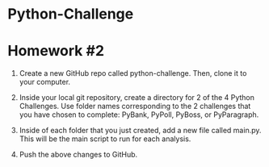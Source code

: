 # Python-Challenge
# Homework #2

1. Create a new GitHub repo called python-challenge. Then, clone it to your computer.

2. Inside your local git repository, create a directory for 2 of the 4 Python Challenges. Use folder names corresponding to the 2     challenges that you have chosen to complete: PyBank, PyPoll, PyBoss, or PyParagraph.

3. Inside of each folder that you just created, add a new file called main.py. This will be the main script to run for each analysis.

4. Push the above changes to GitHub.
